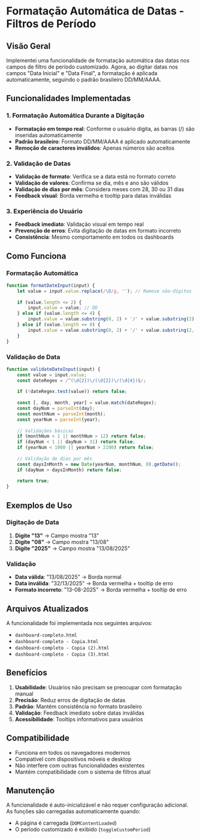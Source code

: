 # Formatação Automática de Datas - Filtros de Período

## Visão Geral

Implementei uma funcionalidade de formatação automática das datas nos campos de filtro de período customizado. Agora, ao digitar datas nos campos "Data Inicial" e "Data Final", a formatação é aplicada automaticamente, seguindo o padrão brasileiro DD/MM/AAAA.

## Funcionalidades Implementadas

### 1. Formatação Automática Durante a Digitação
- **Formatação em tempo real**: Conforme o usuário digita, as barras (/) são inseridas automaticamente
- **Padrão brasileiro**: Formato DD/MM/AAAA é aplicado automaticamente
- **Remoção de caracteres inválidos**: Apenas números são aceitos

### 2. Validação de Datas
- **Validação de formato**: Verifica se a data está no formato correto
- **Validação de valores**: Confirma se dia, mês e ano são válidos
- **Validação de dias por mês**: Considera meses com 28, 30 ou 31 dias
- **Feedback visual**: Borda vermelha e tooltip para datas inválidas

### 3. Experiência do Usuário
- **Feedback imediato**: Validação visual em tempo real
- **Prevenção de erros**: Evita digitação de datas em formato incorreto
- **Consistência**: Mesmo comportamento em todos os dashboards

## Como Funciona

### Formatação Automática
```javascript
function formatDateInput(input) {
    let value = input.value.replace(/\D/g, ''); // Remove não-dígitos
    
    if (value.length <= 2) {
        input.value = value; // DD
    } else if (value.length <= 4) {
        input.value = value.substring(0, 2) + '/' + value.substring(2); // DD/MM
    } else if (value.length <= 8) {
        input.value = value.substring(0, 2) + '/' + value.substring(2, 4) + '/' + value.substring(4); // DD/MM/AAAA
    }
}
```

### Validação de Data
```javascript
function validateDateInput(input) {
    const value = input.value;
    const dateRegex = /^(\d{2})\/(\d{2})\/(\d{4})$/;
    
    if (!dateRegex.test(value)) return false;
    
    const [, day, month, year] = value.match(dateRegex);
    const dayNum = parseInt(day);
    const monthNum = parseInt(month);
    const yearNum = parseInt(year);
    
    // Validações básicas
    if (monthNum < 1 || monthNum > 12) return false;
    if (dayNum < 1 || dayNum > 31) return false;
    if (yearNum < 1900 || yearNum > 2100) return false;
    
    // Validação de dias por mês
    const daysInMonth = new Date(yearNum, monthNum, 0).getDate();
    if (dayNum > daysInMonth) return false;
    
    return true;
}
```

## Exemplos de Uso

### Digitação de Data
1. **Digite "13"** → Campo mostra "13"
2. **Digite "08"** → Campo mostra "13/08"
3. **Digite "2025"** → Campo mostra "13/08/2025"

### Validação
- **Data válida**: "13/08/2025" → Borda normal
- **Data inválida**: "32/13/2025" → Borda vermelha + tooltip de erro
- **Formato incorreto**: "13-08-2025" → Borda vermelha + tooltip de erro

## Arquivos Atualizados

A funcionalidade foi implementada nos seguintes arquivos:
- `dashboard-completo.html`
- `dashboard-completo - Copia.html`
- `dashboard-completo - Copia (2).html`
- `dashboard-completo - Copia (3).html`

## Benefícios

1. **Usabilidade**: Usuários não precisam se preocupar com formatação manual
2. **Precisão**: Reduz erros de digitação de datas
3. **Padrão**: Mantém consistência no formato brasileiro
4. **Validação**: Feedback imediato sobre datas inválidas
5. **Acessibilidade**: Tooltips informativos para usuários

## Compatibilidade

- Funciona em todos os navegadores modernos
- Compatível com dispositivos móveis e desktop
- Não interfere com outras funcionalidades existentes
- Mantém compatibilidade com o sistema de filtros atual

## Manutenção

A funcionalidade é auto-inicializável e não requer configuração adicional. As funções são carregadas automaticamente quando:
- A página é carregada (`DOMContentLoaded`)
- O período customizado é exibido (`toggleCustomPeriod`)
